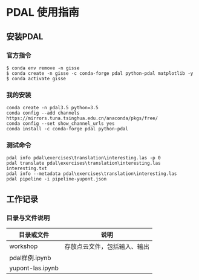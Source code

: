 # PDAL 使用指南

## 安装PDAL
### 官方指令
    $ conda env remove -n gisse
    $ conda create -n gisse -c conda-forge pdal python-pdal matplotlib -y
    $ conda activate gisse

### 我的安装
    conda create -n pdal3.5 python=3.5
    conda config --add channels https://mirrors.tuna.tsinghua.edu.cn/anaconda/pkgs/free/
    conda config --set show_channel_urls yes
    conda install -c conda-forge pdal python-pdal

### 测试命令
    pdal info pdal\exercises\translation\interesting.las -p 0
    pdal translate pdal\exercises\translation\interesting.las interesting.txt
    pdal info --metadata pdal\exercises\translation\interesting.las
    pdal pipeline -i pipeline-yupont.json

## 工作记录
### 目录与文件说明
目录或文件|说明
---------|----
workshop|存放点云文件，包括输入、输出
pdal样例.ipynb|
yupont-las.ipynb|
